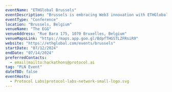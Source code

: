 ```yaml
---
eventName: "ETHGlobal Brussels"
eventDescription: "Brussels is embracing Web3 innovation with ETHGlobal Brussels this July. This hackathon weekend will bring together developers, designers, and thinkers for workshops, feedback from top teams, and amazing prizes from partners like Arbitrum, Polygon, and the Uniswap Foundation."
eventType: "Conference"
location: "Brussels, Belgium"
venueName: "The EGG"
venueAddress: "Rue Bara 175, 1070 Bruxelles, Belgium"
venueMapsLink: "https://maps.app.goo.gl/BdpfTHGSTLZFRsiR9"
website: "https://ethglobal.com/events/brussels"
startDate: "07/12/2024"
endDate: "07/14/2024"
preferredContacts:
  - email|mailto:hackathons@protocol.ai
tag: "PLN Event"
dateTBD: false
eventHosts:
  - Protocol Labs|protocol-labs-network-small-logo.svg
---
```

